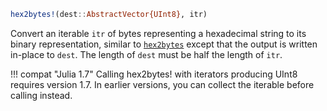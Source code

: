 ```julia
hex2bytes!(dest::AbstractVector{UInt8}, itr)
```

Convert an iterable `itr` of bytes representing a hexadecimal string to its binary representation, similar to [`hex2bytes`](@ref) except that the output is written in-place to `dest`. The length of `dest` must be half the length of `itr`.

!!! compat "Julia 1.7"
    Calling hex2bytes! with iterators producing UInt8 requires version 1.7. In earlier versions, you can collect the iterable before calling instead.

